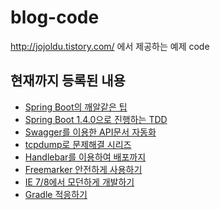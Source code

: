 blog-code
=========

http://jojoldu.tistory.com/ 에서 제공하는 예제 code

현재까지 등록된 내용
--------------------

-	[Spring Boot의 깨알같은 팁](https://github.com/jojoldu/blog-code/tree/master/compareboot)
-	[Spring Boot 1.4.0으로 진행하는 TDD](https://github.com/jojoldu/blog-code/tree/master/springboot-test)
-	[Swagger를 이용한 API문서 자동화](https://github.com/jojoldu/blog-code/tree/master/swagger)
-	[tcpdump로 문제해결 시리즈](https://github.com/jojoldu/blog-code/tree/master/tcpdump)
-	[Handlebar를 이용하여 배포까지](https://github.com/jojoldu/tuto-handlebar)
-	[Freemarker 안전하게 사용하기](https://github.com/jojoldu/freemarker-guide)
-	[IE 7/8에서 모던하게 개발하기](https://github.com/jojoldu/blog-code/tree/master/js-framework-ie78)
-	[Gradle 적응하기](https://github.com/jojoldu/blog-code/tree/master/gradle-task)
